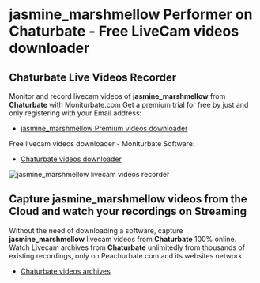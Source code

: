 # jasmine_marshmellow Performer on Chaturbate - Free LiveCam videos downloader

## Chaturbate Live Videos Recorder

Monitor and record livecam videos of **jasmine_marshmellow** from **Chaturbate** with Moniturbate.com
Get a premium trial for free by just and only registering with your Email address:
* [jasmine_marshmellow Premium videos downloader](https://moniturbate.com/request-demo-licence-key.html)

Free livecam videos downloader - Moniturbate Software:
* [Chaturbate videos downloader](https://moniturbate.com/moniturbate-download-software.html)

![jasmine_marshmellow livecam videos recorder](https://peachurnet.com/templates/moniturbate-software.png)


## Capture jasmine_marshmellow videos from the Cloud and watch your recordings on Streaming

Without the need of downloading a software, capture **jasmine_marshmellow** livecam videos from **Chaturbate** 100% online.
Watch Livecam archives from **Chaturbate** unlimitedly from thousands of existing recordings, only on Peachurbate.com and its websites network:
* [Chaturbate videos archives](https://peachurnet.com/)